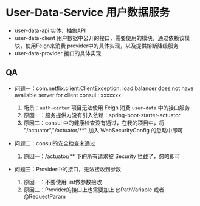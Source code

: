 # User-Data-Service 用户数据服务

- user-data-api 实体、抽象API
- user-data-client 用户数据中公开的接口，需要使用的模块，通过依赖该模块，使用Feign来消费 provider中的具体实现，以及提供熔断降级服务
- user-data-provider 接口的具体实现






## QA

- 问题一：com.netflix.client.ClientException: load balancer does not have available server for client consul : xxxxxxx

    1. 场景：`auth-center` 项目无法使用 Feign 消费 `user-data` 中的接口服务
    2. 原因一：服务提供方没有引入依赖：spring-boot-starter-actuator
    3. 原因二：consul 中的健康检查没有通过，在我的项目中，将 "/actuator","/actuator/**" 加入 WebSecurityConfig 的忽略中即可
    
- 问题二：consul的安全检查未通过
    1. 原因一：/actuator/** 下的所有请求被 Security 拦截了，忽略即可
    
- 问题三：Provider中的接口，无法接收到参数
    1. 原因一：不要使用List做参数接收
    2. 原因二：Provider的接口上也需要加上 @PathVariable 或者 @RequestParam

